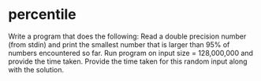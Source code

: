 # percentile

Write a program that does the following:
Read a double precision number (from stdin) and print the smallest number that is larger than 95% of numbers encountered so far.
Run program on input size = 128,000,000 and provide the time taken. Provide the time taken for this random input along with the solution.
